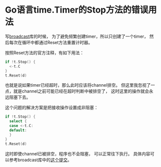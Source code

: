 # Go语言time.Timer的Stop方法的错误用法

写[broadcast](https://github.com/developerdong/broadcast)库的时候，
为了避免频繁创建timer，所以只创建了一个timer，
然后每次在循环中都通过Reset方法重置计时器。

按照Reset方法的官方注释，有如下用法：
```go
if !t.Stop() {
  <-t.C
}
t.Reset(d)
```

也就是说如果timer已经超时，那么此时应该将channel排空。
但这里我忽视了一点，就是channel之前可能已经在超时判断中被排空了，
这时这里的操作就会永远阻塞下去。

这个问题的解决方案是把接收操作设置成非阻塞：
```go
if !t.Stop() {
  select {
  case <-t.C:
  default:
  }
}
t.Reset(d)
```

这时即使channel已被排空，程序也不会阻塞，
可以正常往下执行。
具体内容可以参考broadcast库中的[这个提交](https://github.com/developerdong/broadcast/commit/0c8fd8fd8a128b12f6f280d7d0f9cd1752c2c6d0)。
